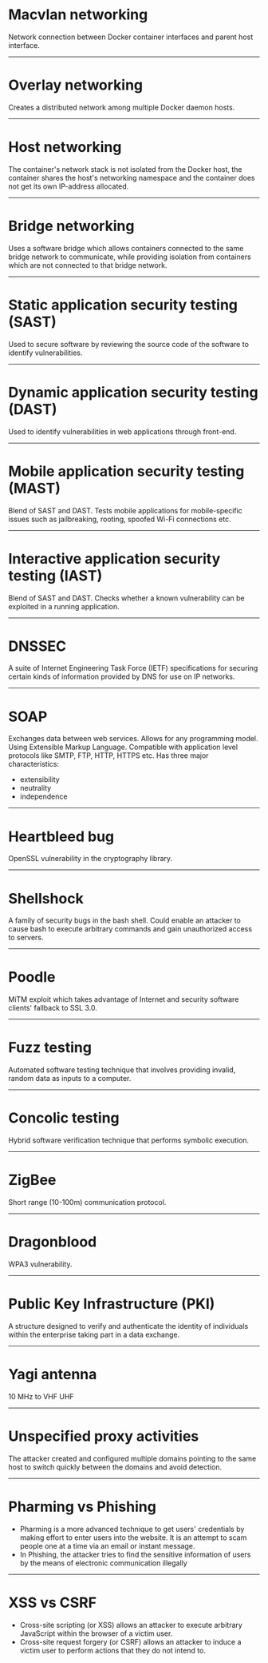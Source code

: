 # Macvlan networking
Network connection between Docker container interfaces and parent host interface.

---
# Overlay networking
Creates a distributed network among multiple Docker daemon hosts.

---
# Host networking
The container's network stack is not isolated from the Docker host, the container shares the host's networking namespace and the container does not get its own IP-address allocated.

---
# Bridge networking
Uses a software bridge which allows containers connected to the same bridge network to communicate, while providing isolation from containers which are not connected to that bridge network.

---
# Static application security testing (SAST)
Used to secure software by reviewing the source code of the software to identify vulnerabilities.

---
# Dynamic application security testing (DAST)
Used to identify vulnerabilities in web applications through front-end.

---
# Mobile application security testing (MAST)
Blend of SAST and DAST. Tests mobile applications for mobile-specific issues such as jailbreaking, rooting, spoofed Wi-Fi connections etc.

---
# Interactive application security testing (IAST)
Blend of SAST and DAST. Checks whether a known vulnerability can be exploited in a running application.

---
# DNSSEC
A suite of Internet Engineering Task Force (IETF) specifications for securing certain kinds of information provided by DNS for use on IP networks.

---
# SOAP
Exchanges data between web services. Allows for any programming model. Using Extensible Markup Language. Compatible with application level protocols like SMTP, FTP, HTTP, HTTPS etc. 
Has three major characteristics:
- extensibility
- neutrality
- independence

---
# Heartbleed bug
OpenSSL vulnerability in the cryptography library.

---
# Shellshock
A family of security bugs in the bash shell. Could enable an attacker to cause bash to execute arbitrary commands and gain unauthorized access to servers.

---
# Poodle
MiTM exploit which takes advantage of Internet and security software clients' fallback to SSL 3.0.

---
# Fuzz testing
Automated software testing technique that involves providing invalid, random data as inputs to a computer.

---
# Concolic testing
Hybrid software verification technique that performs symbolic execution.

---
# ZigBee
Short range (10-100m) communication protocol.

---
# Dragonblood
WPA3 vulnerability.

---
# Public Key Infrastructure (PKI)
A structure designed to verify and authenticate the identity of individuals within the enterprise taking part in a data exchange.

---
# Yagi antenna
10 MHz to VHF UHF

---
# Unspecified proxy activities
The attacker created and configured multiple domains pointing to the same host to switch quickly between the domains and avoid detection.

---
# Pharming vs Phishing
- Pharming is a more advanced technique to get users' credentials by making effort to enter users into the website. It is an attempt to scam people one at a time via an email or instant message.
- In Phishing, the attacker tries to find the sensitive information of users by the means of electronic communication illegally

---
# XSS vs CSRF
- Cross-site scripting (or XSS) allows an attacker to execute arbitrary JavaScript within the browser of a victim user.
- Cross-site request forgery (or CSRF) allows an attacker to induce a victim user to perform actions that they do not intend to.
